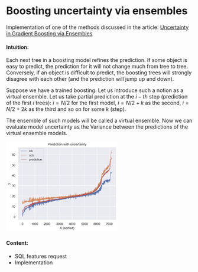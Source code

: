 # Boosting uncertainty via ensembles

Implementation of one of the methods discussed in the article: [Uncertainty in Gradient Boosting via Ensembles](https://arxiv.org/pdf/2006.10562v2.pdf)

#### Intuition: 
Each next tree in a boosting model refines the prediction. If some object is easy to predict, the prediction for it will not change much from tree to tree. Conversely, if an object is difficult to predict, the boosting trees will strongly disagree with each other (and the prediction will jump up and down).

Suppose we have a trained boosting. Let us introduce such a notion as a virtual ensemble. Let us take partial prediction at the $i-th$ step (prediction of the first $i$ trees): $i = N/2$ for the first model, $i = N/2 + k$ as the second, $i = N/2 + 2k$ as the third and so on for some $k$ (step). 

The ensemble of such models will be called a virtual ensemble.  Now we can evaluate model uncertainty as the Variance between the predictions of the virtual ensemble models.

<img src="../../img/predict_with_uncertainty.png"  width="60%" height="60%">

#### Content: 

- SQL features request
- Implementation